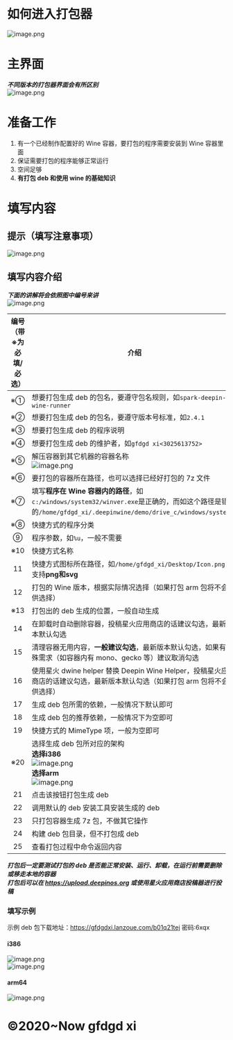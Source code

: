 # 如何进入打包器
![image.png](https://storage.deepin.org/thread/202211121629097765_image.png)
# 主界面
***不同版本的打包器界面会有所区别***   
![image.png](https://storage.deepin.org/thread/202211121630128760_image.png)
# 准备工作
1. 有一个已经制作配置好的 Wine 容器，要打包的程序需要安装到 Wine 容器里面
2. 保证需要打包的程序能够正常运行
3. 空间足够
4. **有打包 deb 和使用 wine 的基础知识**
# 填写内容
## 提示（填写注意事项）
![image.png](https://storage.deepin.org/thread/202211121632367110_image.png)

## 填写内容介绍
***下面的讲解将会依照图中编号来讲***  
![image.png](https://storage.deepin.org/thread/202211121637237032_image.png)

| 编号（带※为必填/必选） | 介绍 |
| :-: | - |
| ※① | 想要打包生成 deb 的包名，要遵守包名规则，如`spark-deepin-wine-runner` |
| ※② | 想要打包生成 deb 的包名，要遵守版本号标准，如`2.4.1` |
| ※③ | 想要打包生成 deb 的程序说明 |
| ※④ | 想要打包生成 deb 的维护者，如`gfdgd xi<3025613752>` |
| ※⑤ | 解压容器到其它机器的容器名称 <br>![image.png](https://storage.deepin.org/thread/202211121646232464_image.png) |
| ※⑥ | 要打包的容器所在路径，也可以选择已经好打包的 7z 文件 |
| ※⑦ | 填写**程序在 Wine 容器内的路径**，如`c:/windows/system32/winver.exe`是正确的，而如这个路径是错误的`/home/gfdgd_xi/.deepinwine/demo/drive_c/windows/system32` |
| ※⑧ | 快捷方式的程序分类 |
| ⑨ | 程序参数，如`%u`，一般不需要 |
| ※10 | 快捷方式名称 |
| 11 | 快捷方式图标所在路径，如`/home/gfdgd_xi/Desktop/Icon.png`，支持**png和svg** |
| 12 | 打包的 Wine 版本，根据实际情况选择（如果打包 arm 包将不会提供选择） |
| ※13 | 打包出的 deb 生成的位置，一般自动生成 |
| 14 | 在卸载时自动删除容器，投稿星火应用商店的话建议勾选，最新版本默认勾选 |
| 15 | 清理容器无用内容，**一般建议勾选**，最新版本默认勾选，如果有特殊需求（如容器内有 mono、gecko 等）建议取消勾选 |
| 16 | 使用星火 dwine helper 替换 Deepin Wine Helper，投稿星火应用商店的话建议勾选，最新版本默认勾选（如果打包 arm 包将不会提供选择） |
| 17 | 生成 deb 包所需的依赖，一般情况下默认即可 |
| 18 | 生成 deb 包的推荐依赖，一般情况下为空即可 |
| 19 | 快捷方式的 MimeType 项，一般为空即可 |
| ※20 | 选择生成 deb 包所对应的架构<br>**选择i386**<br>![image.png](https://storage.deepin.org/thread/202211121704589550_image.png)<br>**选择arm**<br>![image.png](https://storage.deepin.org/thread/202211121705425360_image.png) |
| 21 | 点击该按钮打包生成 deb |
| 22 | 调用默认的 deb 安装工具安装生成的 deb |
| 23 | 只打包容器生成 7z 包，不做其它操作 |
| 24 | 构建 deb 包目录，但不打包成 deb |
| 25 | 查看打包过程中命令返回内容 |

***打包后一定要测试打包的 deb 是否能正常安装、运行、卸载，在运行前需要删除或移走本地的容器***  
***打包后可以在 https://upload.deepinos.org 或使用星火应用商店投稿器进行投稿***


### 填写示例
示例 deb 包下载地址：https://gfdgdxi.lanzoue.com/b01q21tej 密码:6xqx
#### i386
![image.png](https://storage.deepin.org/thread/202211121710553803_image.png)  
![image.png](https://storage.deepin.org/thread/202211121713456728_image.png)  
#### arm64
![image.png](https://storage.deepin.org/thread/202211121711355383_image.png)

# ©2020~Now gfdgd xi